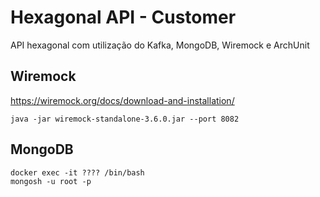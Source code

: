 # Hexagonal API - Customer

API hexagonal com utilização do Kafka, MongoDB, Wiremock e ArchUnit

## Wiremock

https://wiremock.org/docs/download-and-installation/

```
java -jar wiremock-standalone-3.6.0.jar --port 8082
```

## MongoDB

```
docker exec -it ???? /bin/bash
mongosh -u root -p
```